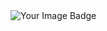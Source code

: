 <img src="https://tryhackme-badges.s3.amazonaws.com/J2157.png" alt="Your Image Badge" />

<!--
**H-Ebd/H-Ebd** is a ✨ _special_ ✨ repository because its `README.md` (this fille) appears on your GitHub profile.

Here are some ideas to get you started:

- 🔭 I’m currently working on ...
- 🌱 I’m currently learning ...
- 👯 I’m looking to collaborate on ...
- 🤔 I’m looking for help with ...
- 💬 Ask me about ...
- 📫 How to reach me: ...
- 😄 Pronouns: ...
- ⚡ Fun fact: ...
-->
